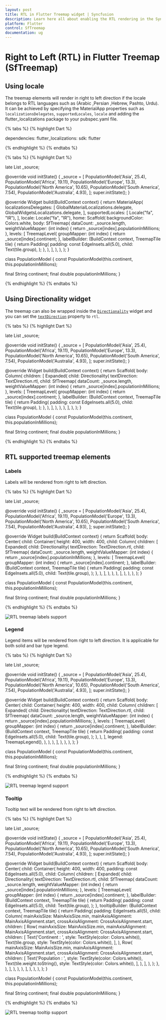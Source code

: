 ```yaml
---
layout: post
title: RTL in Flutter Treemap widget | Syncfusion
description: Learn here all about enabling the RTL rendering in the Syncfusion Flutter Treemap (SfTreemap) widget.
platform: Flutter
control: SfTreemap
documentation: ug
---
```


# Right to Left (RTL) in Flutter Treemap (SfTreemap)

## Using locale

The treemap elements will render in right to left direction if the locale belongs to RTL languages such as (Arabic ,Persian ,Hebrew, Pashto, Urdu). It can be achieved by specifying the MaterialApp properties such as `localizationsDelegates`, `supportedLocales`, `locale` and adding the flutter_localizations package to your pubspec.yaml file.

{% tabs %}
{% highlight Dart %}

dependencies:
  flutter_localizations:
    sdk: flutter

{% endhighlight %}
{% endtabs %}

{% tabs %}
{% highlight Dart %}

late List<PopulationModel> _source;

@override
void initState() {
   _source = <PopulationModel>[
      PopulationModel('Asia', 25.4),
      PopulationModel('Africa', 19.11),
      PopulationModel('Europe', 13.3),
      PopulationModel('North America', 10.65),
      PopulationModel('South America', 7.54),
      PopulationModel('Australia', 4.93),
   ];
   super.initState();
}

@override
Widget build(BuildContext context) {
   return MaterialApp(
      localizationsDelegates: [
        GlobalMaterialLocalizations.delegate,
        GlobalWidgetsLocalizations.delegate,
      ],
      supportedLocales: [
        Locale("fa", "IR"),
      ],
      locale: Locale("fa", "IR"),
      home: Scaffold(
        backgroundColor: Colors.white,
        body: SfTreemap(
          dataCount: _source.length,
          weightValueMapper: (int index) {
            return _source[index].populationInMillions;
          },
          levels: [
            TreemapLevel(
              groupMapper: (int index) {
                return _source[index].continent;
              },
              labelBuilder: (BuildContext context, TreemapTile tile) {
                return Padding(
                  padding: const EdgeInsets.all(5.0),
                  child: Text(tile.group),
                );
              },
            ),
          ],
        ),
      ),
   );
}

class PopulationModel {
  const PopulationModel(this.continent, this.populationInMillions);

  final String continent;
  final double populationInMillions;
}

{% endhighlight %}
{% endtabs %}

## Using Directionality widget

The treemap can also be wrapped inside the [`Directionality`](https://api.flutter.dev/flutter/widgets/Directionality-class.html) widget and you can set the [`textDirection`](https://api.flutter.dev/flutter/widgets/Directionality/textDirection.html) property to `rtl`.

{% tabs %}
{% highlight Dart %}

late List<PopulationModel> _source;

@override
void initState() {
   _source = <PopulationModel>[
      PopulationModel('Asia', 25.4),
      PopulationModel('Africa', 19.11),
      PopulationModel('Europe', 13.3),
      PopulationModel('North America', 10.65),
      PopulationModel('South America', 7.54),
      PopulationModel('Australia', 4.93),
   ];
   super.initState();
}

@override
Widget build(BuildContext context) {
  return Scaffold(
     body: Column(
        children: [
          Expanded(
            child: Directionality(
              textDirection: TextDirection.rtl,
              child: SfTreemap(
                dataCount: _source.length,
                weightValueMapper: (int index) {
                  return _source[index].populationInMillions;
                },
                levels: [
                  TreemapLevel(
                    groupMapper: (int index) {
                      return _source[index].continent;
                    },
                    labelBuilder: (BuildContext context, TreemapTile tile) {
                      return Padding(
                        padding: const EdgeInsets.all(5.0),
                        child: Text(tile.group),
                      );
                    },
                  ),
                ],
              ),
            ),
          ),
        ],
      ),
   );
}

class PopulationModel {
  const PopulationModel(this.continent, this.populationInMillions);

  final String continent;
  final double populationInMillions;
}

{% endhighlight %}
{% endtabs %}

## RTL supported treemap elements

### Labels

Labels will be rendered from right to left direction.

{% tabs %}
{% highlight Dart %}

late List<PopulationModel> _source;

@override
void initState() {
   _source = <PopulationModel>[
      PopulationModel('Asia', 25.4),
      PopulationModel('Africa', 19.11),
      PopulationModel('Europe', 13.3),
      PopulationModel('North America', 10.65),
      PopulationModel('South America', 7.54),
      PopulationModel('Australia', 4.93),
   ];
   super.initState();
}

@override
Widget build(BuildContext context) {
  return Scaffold(
     body: Center(
        child: Container(
          height: 400,
          width: 400,
          child: Column(
            children: [
              Expanded(
                child: Directionality(
                  textDirection: TextDirection.rtl,
                  child: SfTreemap(
                    dataCount: _source.length,
                    weightValueMapper: (int index) {
                      return _source[index].populationInMillions;
                    },
                    levels: [
                      TreemapLevel(
                        groupMapper: (int index) {
                          return _source[index].continent;
                        },
                        labelBuilder: (BuildContext context, TreemapTile tile) {
                          return Padding(
                            padding: const EdgeInsets.all(5.0),
                            child: Text(tile.group),
                          );
                        },
                      ),
                    ],
                  ),
                ),
              ),
            ],
          ),
        ),
      ),
   );
}

class PopulationModel {
  const PopulationModel(this.continent, this.populationInMillions);

  final String continent;
  final double populationInMillions;
}

{% endhighlight %}
{% endtabs %}

![RTL treemap labels support](images/right-to-left/treemap-label-rtl.png)

### Legend

Legend items will be rendered from right to left direction. It is applicable for both solid and bar type legend.

{% tabs %}
{% highlight Dart %}

late List<PopulationModel> _source;

@override
void initState() {
   _source = <PopulationModel>[
      PopulationModel('Asia', 25.4),
      PopulationModel('Africa', 19.11),
      PopulationModel('Europe', 13.3),
      PopulationModel('North America', 10.65),
      PopulationModel('South America', 7.54),
      PopulationModel('Australia', 4.93),
   ];
   super.initState();
}

@override
Widget build(BuildContext context) {
  return Scaffold(
     body: Center(
        child: Container(
          height: 400,
          width: 400,
          child: Column(
            children: [
              Expanded(
                child: Directionality(
                  textDirection: TextDirection.rtl,
                  child: SfTreemap(
                    dataCount: _source.length,
                    weightValueMapper: (int index) {
                      return _source[index].populationInMillions;
                    },
                    levels: [
                      TreemapLevel(
                        groupMapper: (int index) {
                          return _source[index].continent;
                        },
                        labelBuilder: (BuildContext context, TreemapTile tile) {
                          return Padding(
                            padding: const EdgeInsets.all(5.0),
                            child: Text(tile.group),
                          );
                        },
                      ),
                    ],
                    legend: TreemapLegend(),
                  ),
                ),
              ),
            ],
          ),
        ),
      ),
   );
}

class PopulationModel {
  const PopulationModel(this.continent, this.populationInMillions);

  final String continent;
  final double populationInMillions;
}

{% endhighlight %}
{% endtabs %}

![RTL treemap legend support](images/right-to-left/treemap-legend-rtl.png)

### Tooltip

Tooltip text will be rendered from right to left direction.

{% tabs %}
{% highlight Dart %}

late List<PopulationModel> _source;

@override
void initState() {
   _source = <PopulationModel>[
      PopulationModel('Asia', 25.4),
      PopulationModel('Africa', 19.11),
      PopulationModel('Europe', 13.3),
      PopulationModel('North America', 10.65),
      PopulationModel('South America', 7.54),
      PopulationModel('Australia', 4.93),
   ];
   super.initState();
}

@override
Widget build(BuildContext context) {
  return Scaffold(
     body: Center(
        child: Container(
          height: 400,
          width: 400,
          padding: const EdgeInsets.all(5.0),
          child: Column(
            children: [
              Expanded(
                child: Directionality(
                  textDirection: TextDirection.rtl,
                  child: SfTreemap(
                    dataCount: _source.length,
                    weightValueMapper: (int index) {
                      return _source[index].populationInMillions;
                    },
                    levels: [
                      TreemapLevel(
                        groupMapper: (int index) {
                          return _source[index].continent;
                        },
                        labelBuilder: (BuildContext context, TreemapTile tile) {
                          return Padding(
                            padding: const EdgeInsets.all(5.0),
                            child: Text(tile.group),
                          );
                        },
                        tooltipBuilder:
                            (BuildContext context, TreemapTile tile) {
                          return Padding(
                            padding: EdgeInsets.all(5),
                            child: Column(
                              mainAxisSize: MainAxisSize.min,
                              mainAxisAlignment: MainAxisAlignment.start,
                              crossAxisAlignment: CrossAxisAlignment.start,
                              children: [
                                Row(
                                  mainAxisSize: MainAxisSize.min,
                                  mainAxisAlignment: MainAxisAlignment.start,
                                  crossAxisAlignment: CrossAxisAlignment.start,
                                  children: [
                                    Text('Continent   : ',
                                        style: TextStyle(color: Colors.white)),
                                    Text(tile.group,
                                        style: TextStyle(color: Colors.white)),
                                  ],
                                ),
                                Row(
                                  mainAxisSize: MainAxisSize.min,
                                  mainAxisAlignment: MainAxisAlignment.start,
                                  crossAxisAlignment: CrossAxisAlignment.start,
                                  children: [
                                    Text('Population : ',
                                        style: TextStyle(color: Colors.white)),
                                    Text(tile.weight.toString(),
                                        style: TextStyle(color: Colors.white)),
                                  ],
                                ),
                              ],
                            ),
                          );
                        },
                      ),
                    ],
                  ),
                ),
              ),
            ],
          ),
        ),
     ),
  );
}

class PopulationModel {
  const PopulationModel(this.continent, this.populationInMillions);

  final String continent;
  final double populationInMillions;
}

{% endhighlight %}
{% endtabs %}

![RTL treemap tooltip support](images/right-to-left/treemap-tooltip-rtl.png)
